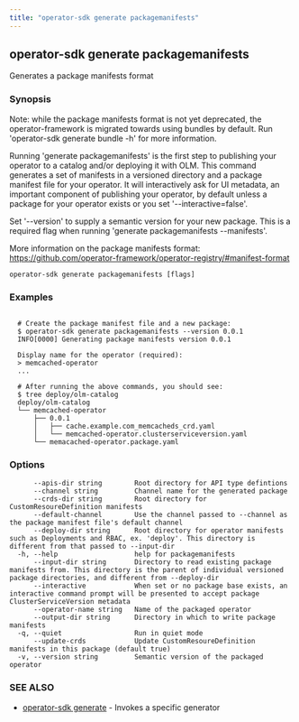 ```yaml
---
title: "operator-sdk generate packagemanifests"
---
```

## operator-sdk generate packagemanifests

Generates a package manifests format

### Synopsis


Note: while the package manifests format is not yet deprecated, the operator-framework is migrated
towards using bundles by default. Run 'operator-sdk generate bundle -h' for more information.

Running 'generate packagemanifests' is the first step to publishing your operator to a catalog
and/or deploying it with OLM. This command generates a set of manifests in a versioned directory
and a package manifest file for your operator. It will interactively ask for UI metadata,
an important component of publishing your operator, by default unless a package for your
operator exists or you set '--interactive=false'.

Set '--version' to supply a semantic version for your new package. This is a required flag when running
'generate packagemanifests --manifests'.

More information on the package manifests format:
https://github.com/operator-framework/operator-registry/#manifest-format


```
operator-sdk generate packagemanifests [flags]
```

### Examples

```

  # Create the package manifest file and a new package:
  $ operator-sdk generate packagemanifests --version 0.0.1
  INFO[0000] Generating package manifests version 0.0.1

  Display name for the operator (required):
  > memcached-operator
  ...

  # After running the above commands, you should see:
  $ tree deploy/olm-catalog
  deploy/olm-catalog
  └── memcached-operator
      ├── 0.0.1
      │   ├── cache.example.com_memcacheds_crd.yaml
      │   └── memcached-operator.clusterserviceversion.yaml
      └── memacached-operator.package.yaml

```

### Options

```
      --apis-dir string        Root directory for API type defintions
      --channel string         Channel name for the generated package
      --crds-dir string        Root directory for CustomResoureDefinition manifests
      --default-channel        Use the channel passed to --channel as the package manifest file's default channel
      --deploy-dir string      Root directory for operator manifests such as Deployments and RBAC, ex. 'deploy'. This directory is different from that passed to --input-dir
  -h, --help                   help for packagemanifests
      --input-dir string       Directory to read existing package manifests from. This directory is the parent of individual versioned package directories, and different from --deploy-dir
      --interactive            When set or no package base exists, an interactive command prompt will be presented to accept package ClusterServiceVersion metadata
      --operator-name string   Name of the packaged operator
      --output-dir string      Directory in which to write package manifests
  -q, --quiet                  Run in quiet mode
      --update-crds            Update CustomResoureDefinition manifests in this package (default true)
  -v, --version string         Semantic version of the packaged operator
```

### SEE ALSO

* [operator-sdk generate](../operator-sdk_generate)	 - Invokes a specific generator

